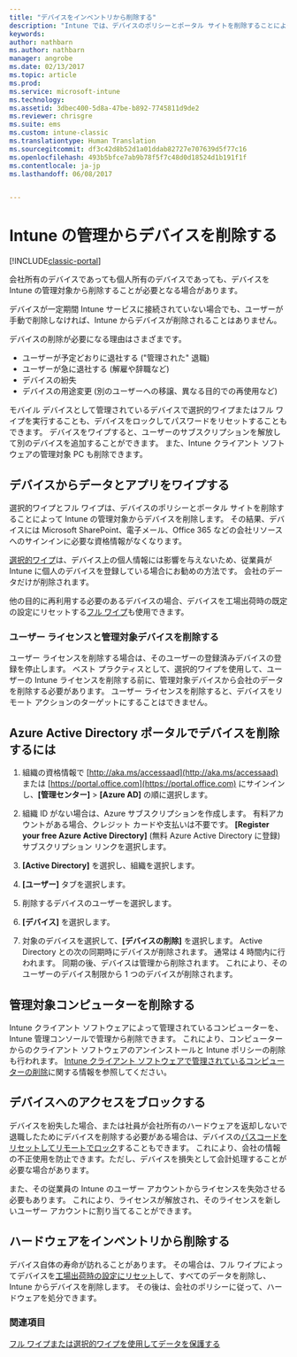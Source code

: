 ```yaml
---
title: "デバイスをインベントリから削除する"
description: "Intune では、デバイスのポリシーとポータル サイトを削除することによって Intune の管理対象からデバイスを削除する選択的ワイプとフル ワイプの両方をサポートします。"
keywords: 
author: nathbarn
ms.author: nathbarn
manager: angrobe
ms.date: 02/13/2017
ms.topic: article
ms.prod: 
ms.service: microsoft-intune
ms.technology: 
ms.assetid: 3dbec400-5d8a-47be-b892-7745811d9de2
ms.reviewer: chrisgre
ms.suite: ems
ms.custom: intune-classic
ms.translationtype: Human Translation
ms.sourcegitcommit: df3c42d8b52d1a01ddab82727e707639d5f77c16
ms.openlocfilehash: 493b5bfce7ab9b78f5f7c48d0d18524d1b191f1f
ms.contentlocale: ja-jp
ms.lasthandoff: 06/08/2017


---
```


# <a name="retire-devices-from-intune-management"></a>Intune の管理からデバイスを削除する

[!INCLUDE[classic-portal](../includes/classic-portal.md)]

会社所有のデバイスであっても個人所有のデバイスであっても、デバイスを Intune の管理対象から削除することが必要となる場合があります。

デバイスが一定期間 Intune サービスに接続されていない場合でも、ユーザーが手動で削除しなければ、Intune からデバイスが削除されることはありません。

デバイスの削除が必要になる理由はさまざまです。

-   ユーザーが予定どおりに退社する ("管理された" 退職)
-   ユーザーが急に退社する (解雇や辞職など)
-   デバイスの紛失
-   デバイスの用途変更 (別のユーザーへの移譲、異なる目的での再使用など)

モバイル デバイスとして管理されているデバイスで選択的ワイプまたはフル ワイプを実行することも、デバイスをロックしてパスワードをリセットすることもできます。 デバイスをワイプすると、ユーザーのサブスクリプションを解放して別のデバイスを追加することができます。 また、Intune クライアント ソフトウェアの管理対象 PC も削除できます。

## <a name="wipe-data-and-apps-from-devices"></a>デバイスからデータとアプリをワイプする
選択的ワイプとフル ワイプは、デバイスのポリシーとポータル サイトを削除することによって Intune の管理対象からデバイスを削除します。 その結果、デバイスには Microsoft SharePoint、電子メール、Office 365 などの会社リソースへのサインインに必要な資格情報がなくなります。

[選択的ワイプ](use-remote-wipe-to-help-protect-data-using-microsoft-intune.md#selective-wipe)は、デバイス上の個人情報には影響を与えないため、従業員が Intune に個人のデバイスを登録している場合にお勧めの方法です。 会社のデータだけが削除されます。

他の目的に再利用する必要のあるデバイスの場合、デバイスを工場出荷時の既定の設定にリセットする[フル ワイプ](use-remote-wipe-to-help-protect-data-using-microsoft-intune.md#full-wipe)も使用できます。

### <a name="removing-user-licenses-and-managed-devices"></a>ユーザー ライセンスと管理対象デバイスを削除する
ユーザー ライセンスを削除する場合は、そのユーザーの登録済みデバイスの登録を停止します。 ベスト プラクティスとして、選択的ワイプを使用して、ユーザーの Intune ライセンスを削除する前に、管理対象デバイスから会社のデータを削除する必要があります。 ユーザー ライセンスを削除すると、デバイスをリモート アクションのターゲットにすることはできません。

## <a name="to-delete-devices-in-the-azure-active-directory-portal"></a>Azure Active Directory ポータルでデバイスを削除するには

1.  組織の資格情報で [http://aka.ms/accessaad](http://aka.ms/accessaad) または [https://portal.office.com](https://portal.office.com) にサインインし、**[管理センター]** &gt; **[Azure AD]** の順に選択します。

2.  組織 ID がない場合は、Azure サブスクリプションを作成します。 有料アカウントがある場合、クレジット カードや支払いは不要です。 **[Register your free Azure Active Directory]** (無料 Azure Active Directory に登録) サブスクリプション リンクを選択します。

4.  **[Active Directory]** を選択し、組織を選択します。

5.  **[ユーザー]** タブを選択します。

6.  削除するデバイスのユーザーを選択します。

7.  **[デバイス]** を選択します。

8.  対象のデバイスを選択して、**[デバイスの削除]** を選択します。 Active Directory との次の同期時にデバイスが削除されます。 通常は 4 時間内に行われます。 同期の後、デバイスは管理から削除されます。 これにより、そのユーザーのデバイス制限から 1 つのデバイスが削除されます。

## <a name="retire-managed-computers"></a>管理対象コンピューターを削除する
Intune クライアント ソフトウェアによって管理されているコンピューターを、Intune 管理コンソールで管理から削除できます。 これにより、コンピューターからのクライアント ソフトウェアのアンインストールと Intune ポリシーの削除も行われます。 [Intune クライアント ソフトウェアで管理されているコンピューターの削除](retire-a-windows-pc-with-microsoft-intune.md)に関する情報を参照してください。

## <a name="block-access-a-device"></a>デバイスへのアクセスをブロックする
デバイスを紛失した場合、または社員が会社所有のハードウェアを返却しないで退職したためにデバイスを削除する必要がある場合は、デバイスの[パスコードをリセットしてリモートでロック](use-remote-lock-and-passcode-reset-in-microsoft-intune.md)することもできます。 これにより、会社の情報の不正使用を防止できます。ただし、デバイスを損失として会計処理することが必要な場合があります。

また、その従業員の Intune のユーザー アカウントからライセンスを失効させる必要もあります。 これにより、ライセンスが解放され、そのライセンスを新しいユーザー アカウントに割り当てることができます。

## <a name="retire-hardware"></a>ハードウェアをインベントリから削除する
デバイス自体の寿命が訪れることがあります。 その場合は、フル ワイプによってデバイスを[工場出荷時の設定にリセット](use-remote-wipe-to-help-protect-data-using-microsoft-intune.md)して、すべてのデータを削除し、Intune からデバイスを削除します。 その後は、会社のポリシーに従って、ハードウェアを処分できます。

### <a name="see-also"></a>関連項目
[フル ワイプまたは選択的ワイプを使用してデータを保護する](use-remote-wipe-to-help-protect-data-using-microsoft-intune.md)

